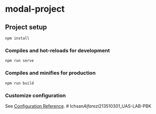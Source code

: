 # modal-project

## Project setup
```
npm install
```

### Compiles and hot-reloads for development
```
npm run serve
```

### Compiles and minifies for production
```
npm run build
```

### Customize configuration
See [Configuration Reference](https://cli.vuejs.org/config/).
#   I c h s a n _ A l f a r e z i _ 2 1 3 5 1 0 3 0 1 _ U A S - L A B - P B K  
 